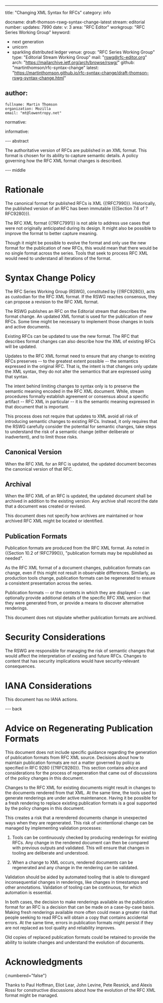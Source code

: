 ---
title: "Changing XML Syntax for RFCs"
category: info

docname: draft-thomson-rswg-syntax-change-latest
stream: editorial
number:
updates: 7990
date:
v: 3
area: "RFC Editor"
workgroup: "RFC Series Working Group"
keyword:
 - next generation
 - unicorn
 - sparkling distributed ledger
venue:
  group: "RFC Series Working Group"
  type: "Editorial Stream Working Group"
  mail: "rswg@rfc-editor.org"
  arch: "https://mailarchive.ietf.org/arch/browse/rswg/"
  github: "martinthomson/rfc-syntax-change"
  latest: "https://martinthomson.github.io/rfc-syntax-change/draft-thomson-rswg-syntax-change.html"

author:
 -
    fullname: Martin Thomson
    organization: Mozilla
    email: "mt@lowentropy.net"

normative:

informative:


--- abstract

The authoritative version of RFCs are published in an XML format.  This format
is chosen for its ability to capture semantic details.  A policy governing how
the RFC XML format changes is described.

--- middle

# Rationale

The canonical format for published RFCs is XML {{!RFC7990}}.  Historically, the
published version of an RFC has been immutable ({{Section 7.6 of ?RFC9280}}).

The RFC XML format {{?RFC7991}} is not able to address use cases that were not
originally anticipated during its design.  It might also be possible to improve
the format to better capture meaning.

Though it might be possible to evolve the format and only use the new format for
the publication of new RFCs, this would mean that there would be no single
format across the series.  Tools that seek to process RFC XML would need to
understand all iterations of the format.


# Syntax Change Policy

The RFC Series Working Group (RSWG), constituted by {{!RFC9280}}, acts as
custodian for the RFC XML format.  If the RSWG reaches consensus, they can
propose a revision to the RFC XML format.

The RSWG publishes an RFC on the Editorial stream that describes the format
change.  An updated XML format is used for the publication of new RFCs.  Some
time might be necessary to implement those changes in tools and active
documents.

Existing RFCs can be updated to use the new format.  The RFC that describes
format changes can also describe how the XML of existing RFCs will be updated.

Updates to the RFC XML format need to ensure that any change to existing RFCs
preserves -- to the greatest extent possible -- the semantics expressed in the
original RFC.  That is, the intent is that changes only update the XML syntax,
they do not alter the semantics that are expressed using that syntax.

The intent behind limiting changes to syntax only is to preserve the semantic
meaning encoded in the RFC XML document.  While, stream procedures formally
establish agreement or consensus about a specific artifact -- RFC XML in
particular -- it is the semantic meaning expressed in that document that is
important.

This process does not require that updates to XML avoid all risk of introducing
semantic changes to existing RFCs.  Instead, it only requires that the RSWG
carefully consider the potential for semantic changes, take steps to understand
the risk of a semantic change (either deliberate or inadvertent), and to limit
those risks.


## Canonical Version

When the RFC XML for an RFC is updated, the updated document becomes
the canonical version of that RFC.


## Archival

When the RFC XML of an RFC is updated, the updated document shall be archived in
addition to the existing version.  Any archive shall record the date that a
document was created or revised.

This document does not specify how archives are maintained or how archived RFC
XML might be located or identified.


## Publication Formats

Publication formats are produced from the RFC XML format.  As noted in {{Section
10.2 of !RFC7990}}, "publication formats may be republished as needed".

As the RFC XML format of a document changes, publication formats can change,
even if this might not result in observable differences.  Similarly, as
production tools change, publication formats can be regenerated to ensure a
consistent presentation across the series.

Publication formats -- or the contexts in which they are displayed -- can
optionally provide additional details of the specific RFC XML version that they
were generated from, or provide a means to discover alternative renderings.

This document does not stipulate whether publication formats are archived.


# Security Considerations

The RSWG are responsible for managing the risk of semantic changes that would
affect the interpretation of existing and future RFCs.  Changes to content that
has security implications would have security-relevant consequences.


# IANA Considerations

This document has no IANA actions.


--- back

# Advice on Regenerating Publication Formats

This document does not include specific guidance regarding the generation of
publication formats from RFC XML source.  Decisions about how to maintain
publication formats are not a matter governed by policy as specified in RFC 9280
{{?RFC9280}}.  This section contains advice and considerations for the process
of regeneration that came out of discussions of the policy changes in this
document.

Changes to the RFC XML for existing documents might result in changes to the
documents rendered from that XML.  At the same time, the tools used to generate
renderings are under active maintenance.  Having it be possible for a fresh
rendering to replace existing publication formats is a goal supported by the
policy changes in this document.

This creates a risk that a rerendered documents change in unexpected ways when
they are regenerated.  This risk of unintentional change can be managed by
implementing validation processes:

1. Tools can be continuously checked by producing renderings for existing RFCs.
   Any change in the rendered document can then be compared with previous
   outputs and validated.  This will ensure that changes in tooling are
   deliberate and understood.

2. When a change to XML occurs, rendered documents can be regenerated and any
   change in the rendering can be validated.

Validation should be aided by automated tooling that is able to disregard
inconsequential changes in renderings, like changes in timestamps and other
annotations.  Validation of tooling can be continuous, for which automation is
essential.

In both cases, the decision to make renderings available as the publication
format for an RFC is a decision that can be made on a case-by-case basis.
Making fresh renderings available more often could mean a greater risk that
people seeking to read RFCs will obtain a copy that contains accidental errors.
At the same time, errors in publication formats might persist if they are not
replaced as tool quality and reliability improves.

Old copies of replaced publication formats could be retained to provide the
ability to isolate changes and understand the evolution of documents.


# Acknowledgments
{:numbered="false"}

Thanks to Paul Hoffman, Eliot Lear, John Levine, Pete Resnick, and Alexis Rossi
for constructive discussions about how the evolution of the RFC XML format might
be managed.
